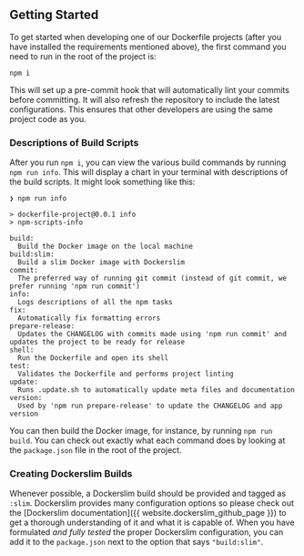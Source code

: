 ## Getting Started

To get started when developing one of our Dockerfile projects (after you have installed the requirements mentioned above), the first command you need to run in the root of the project is:

```shell
npm i
```

This will set up a pre-commit hook that will automatically lint your commits before committing. It will also refresh the repository to include the latest configurations. This ensures that other developers are using the same project code as you.

### Descriptions of Build Scripts

After you run `npm i`, you can view the various build commands by running `npm run info`. This will display a chart in your terminal with descriptions of the build scripts. It might look something like this:

```shell
❯ npm run info

> dockerfile-project@0.0.1 info
> npm-scripts-info

build:
  Build the Docker image on the local machine
build:slim:
  Build a slim Docker image with Dockerslim
commit:
  The preferred way of running git commit (instead of git commit, we prefer running 'npm run commit')
info:
  Logs descriptions of all the npm tasks
fix:
  Automatically fix formatting errors
prepare-release:
  Updates the CHANGELOG with commits made using 'npm run commit' and updates the project to be ready for release
shell:
  Run the Dockerfile and open its shell
test:
  Validates the Dockerfile and performs project linting
update:
  Runs .update.sh to automatically update meta files and documentation
version:
  Used by 'npm run prepare-release' to update the CHANGELOG and app version
```

You can then build the Docker image, for instance, by running `npm run build`. You can check out exactly what each command does by looking at the `package.json` file in the root of the project.

### Creating Dockerslim Builds

Whenever possible, a Dockerslim build should be provided and tagged as `:slim`. Dockerslim provides many configuration options so please check out the [Dockerslim documentation]({{ website.dockerslim_github_page }}) to get a thorough understanding of it and what it is capable of. When you have formulated *and fully tested* the proper Dockerslim configuration, you can add it to the `package.json` next to the option that says `"build:slim"`.
